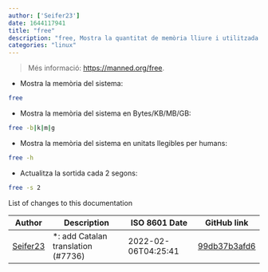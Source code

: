 ```yaml
---
author: ['Seifer23']
date: 1644117941
title: "free"
description: "free, Mostra la quantitat de memòria lliure i utilitzada en el sistema."
categories: "linux"
---
```

> Més informació: <https://manned.org/free>.

- Mostra la memòria del sistema:

```bash
free
```

- Mostra la memòria del sistema en Bytes/KB/MB/GB:

```bash
free -b|k|m|g
```

- Mostra la memòria del sistema en unitats llegibles per humans:

```bash
free -h
```

- Actualitza la sortida cada 2 segons:

```bash
free -s 2
```
List of changes to this documentation


Author | Description | ISO 8601 Date | GitHub link
------|-----|-----|-----
[Seifer23](mailto:48915360+Seifer23@users.noreply.github.com) | *: add Catalan translation (#7736) | 2022-02-06T04:25:41 | [99db37b3afd6](https://github.com/tldr-pages/tldr/commit/99db37b3afd6dba836a6d94e4688601fdb3bac98)

